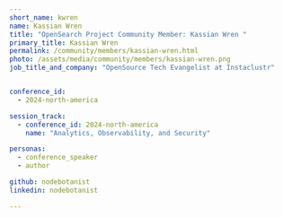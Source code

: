 ```yaml
---
short_name: kwren
name: Kassian Wren
title: "OpenSearch Project Community Member: Kassian Wren "
primary_title: Kassian Wren
permalink: /community/members/kassian-wren.html
photo: /assets/media/community/members/kassian-wren.png
job_title_and_company: "OpenSource Tech Evangelist at Instaclustr"


conference_id:
  - 2024-north-america

session_track:
  - conference_id: 2024-north-america
    name: "Analytics, Observability, and Security"

personas:
  - conference_speaker
  - author

github: nodebotanist
linkedin: nodebotanist

---
```

